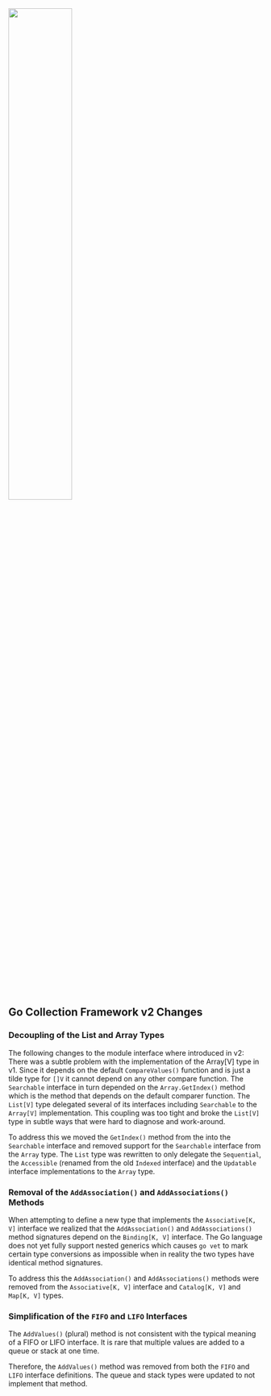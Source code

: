 <img src="https://craterdog.com/images/CraterDog.png" width="50%">

## Go Collection Framework v2 Changes

### Decoupling of the List and Array Types
The following changes to the module interface where introduced in v2:
There was a subtle problem with the implementation of the Array[V] type in
v1. Since it depends on the default `CompareValues()` function and is just a
tilde type for `[]V` it cannot depend on any other compare function. The
`Searchable` interface in turn depended on the `Array.GetIndex()` method which
is the method that depends on the default comparer function. The `List[V]` type
delegated several of its interfaces including `Searchable` to the `Array[V]`
implementation. This coupling was too tight and broke the `List[V]` type in
subtle ways that were hard to diagnose and work-around.

To address this we moved the `GetIndex()` method from the into the `Searchable`
interface and removed support for the `Searchable` interface from the `Array`
type. The `List` type was rewritten to only delegate the `Sequential`, the
`Accessible` (renamed from the old `Indexed` interface) and the `Updatable`
interface implementations to the `Array` type.

### Removal of the `AddAssociation()` and `AddAssociations()` Methods
When attempting to define a new type that implements the `Associative[K, V]`
interface we realized that the `AddAssociation()` and `AddAssociations()` method
signatures depend on the `Binding[K, V]` interface. The Go language does not yet
fully support nested generics which causes `go vet` to mark certain type
conversions as impossible when in reality the two types have identical method
signatures.

To address this the `AddAssociation()` and `AddAssociations()` methods were
removed from the `Associative[K, V]` interface and `Catalog[K, V]` and
`Map[K, V]` types.

### Simplification of the `FIFO` and `LIFO` Interfaces
The `AddValues()` (plural) method is not consistent with the typical meaning of
a FIFO or LIFO interface. It is rare that multiple values are added to a queue
or stack at one time.

Therefore, the `AddValues()` method was removed from both the `FIFO` and `LIFO`
interface definitions. The queue and stack types were updated to not implement
that method.

